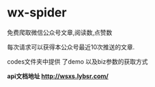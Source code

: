 # wx-spider

免费爬取微信公众号文章,阅读数,点赞数

每次请求可以获得本公众号最近10次推送的文章.

codes文件夹中提供 了demo 以及biz参数的获取方式

**api文档地址 http://wsxs.lybsr.com/** 


